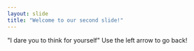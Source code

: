 ```yaml
---
layout: slide
title: "Welcome to our second slide!"
---
```

"I dare you to think for yourself"
Use the left arrow to go back!
